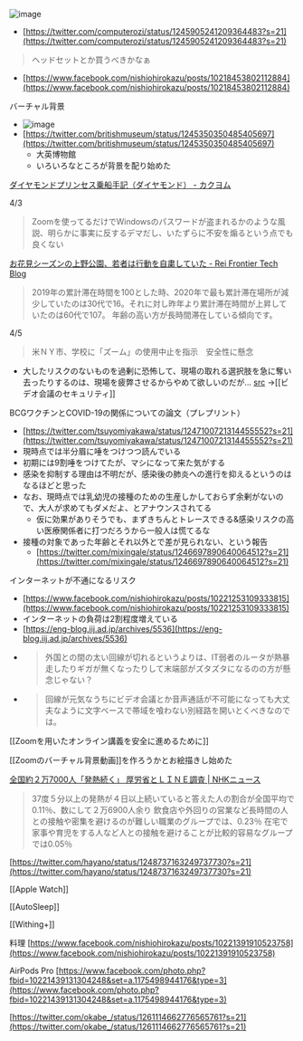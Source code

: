 
![image](https://gyazo.com/420d43432faf79fd1813d0975cf14179/thumb/1000)
- [https://twitter.com/computerozi/status/1245905241209364483?s=21](https://twitter.com/computerozi/status/1245905241209364483?s=21)

> ヘッドセットとか買うべきかなぁ
- [https://www.facebook.com/nishiohirokazu/posts/10218453802112884](https://www.facebook.com/nishiohirokazu/posts/10218453802112884)

バーチャル背景
- ![image](https://gyazo.com/8c784d2a2aa8a8e2d4486aefcd5605ac/thumb/1000)
- [https://twitter.com/britishmuseum/status/1245350350485405697](https://twitter.com/britishmuseum/status/1245350350485405697)
    - 大英博物館
    - いろいろなところが背景を配り始めた

[ダイヤモンドプリンセス乗船手記（ダイヤモンド） - カクヨム](https://kakuyomu.jp/works/1177354054895024939?fbclid=IwAR2X5rFzcTYl_mzLoe1Izw00jDprAbBoYqzDSgQ6I9orcPZdkhcn_aCdFd0)

4/3
> Zoomを使ってるだけでWindowsのパスワードが盗まれるかのような風説、明らかに事実に反するデマだし、いたずらに不安を煽るという点でも良くない

[お花見シーズンの上野公園、若者は行動を自粛していた - Rei Frontier Tech Blog](https://tech-blog.rei-frontier.jp/entry/2020/04/01/204833?fbclid=IwAR3x4oRND5VywmJh4_DGCjc9xDY0eyWKTaqH01T2O7FXjFLo0NomMWqg6tg)
>  2019年の累計滞在時間を100とした時、2020年で最も累計滞在場所が減少していたのは30代で16。それに対し昨年より累計滞在時間が上昇していたのは60代で107。 年齢の高い方が長時間滞在している傾向です。

4/5
> 米ＮＹ市、学校に「ズーム」の使用中止を指示　安全性に懸念
- 大したリスクのないものを過剰に恐怖して、現場の取れる選択肢を急に奪い去ったりするのは、現場を疲弊させるからやめて欲しいのだが… [src](https://www.facebook.com/nishiohirokazu/posts/10221232129969344)
→[[ビデオ会議のセキュリティ]]

BCGワクチンとCOVID-19の関係についての論文（プレプリント）
- [https://twitter.com/tsuyomiyakawa/status/1247100721314455552?s=21](https://twitter.com/tsuyomiyakawa/status/1247100721314455552?s=21)
- 現時点では半分眉に唾をつけつつ読んでいる
- 初期には9割唾をつけてたが、マシになって来た気がする
- 感染を抑制する理由は不明だが、感染後の肺炎への進行を抑えるというのはなるほどと思った
- なお、現時点では乳幼児の接種のための生産しかしておらず余剰がないので、大人が求めてもダメだよ、とアナウンスされてる
    - 仮に効果がありそうでも、まずきちんとトレースできる&感染リスクの高い医療関係者に打つだろうから一般人は慌てるな
- 接種の対象であった年齢とそれ以外とで差が見られない、という報告
    - [https://twitter.com/mixingale/status/1246697890640064512?s=21](https://twitter.com/mixingale/status/1246697890640064512?s=21)

インターネットが不通になるリスク
- [https://www.facebook.com/nishiohirokazu/posts/10221253109333815](https://www.facebook.com/nishiohirokazu/posts/10221253109333815)
- インターネットの負荷は2割程度増えている
- [https://eng-blog.iij.ad.jp/archives/5536](https://eng-blog.iij.ad.jp/archives/5536)
- > 外国との間の太い回線が切れるというよりは、IT弱者のルータが熱暴走したりギガが無くなったりして末端部がズタズタになるのの方が懸念じゃない？
- >  回線が元気なうちにビデオ会議とか音声通話が不可能になっても大丈夫なように文字ベースで帯域を喰わない別経路を開いとくべきなのでは。

[[Zoomを用いたオンライン講義を安全に進めるために]]

[[Zoomのバーチャル背景動画]]を作ろうかとお絵描きし始めた

[全国約２万7000人「発熱続く」 厚労省とＬＩＮＥ調査 | NHKニュース](https://www3.nhk.or.jp/news/html/20200410/k10012381141000.html)
> 37度５分以上の発熱が４日以上続いていると答えた人の割合が全国平均で0.11％、数にして２万6900人余り
> 飲食店や外回りの営業など長時間の人との接触や密集を避けるのが難しい職業のグループでは、0.23％
> 在宅で家事や育児をする人など人との接触を避けることが比較的容易なグループでは0.05％

[https://twitter.com/hayano/status/1248737163249737730?s=21](https://twitter.com/hayano/status/1248737163249737730?s=21)

[[Apple Watch]]

[[AutoSleep]]

[[Withing+]]

料理
[https://www.facebook.com/nishiohirokazu/posts/10221391910523758](https://www.facebook.com/nishiohirokazu/posts/10221391910523758)

AirPods Pro
[https://www.facebook.com/photo.php?fbid=10221439131304248&set=a.1175498944176&type=3](https://www.facebook.com/photo.php?fbid=10221439131304248&set=a.1175498944176&type=3)

[https://twitter.com/okabe_/status/1261114662776565761?s=21](https://twitter.com/okabe_/status/1261114662776565761?s=21)
